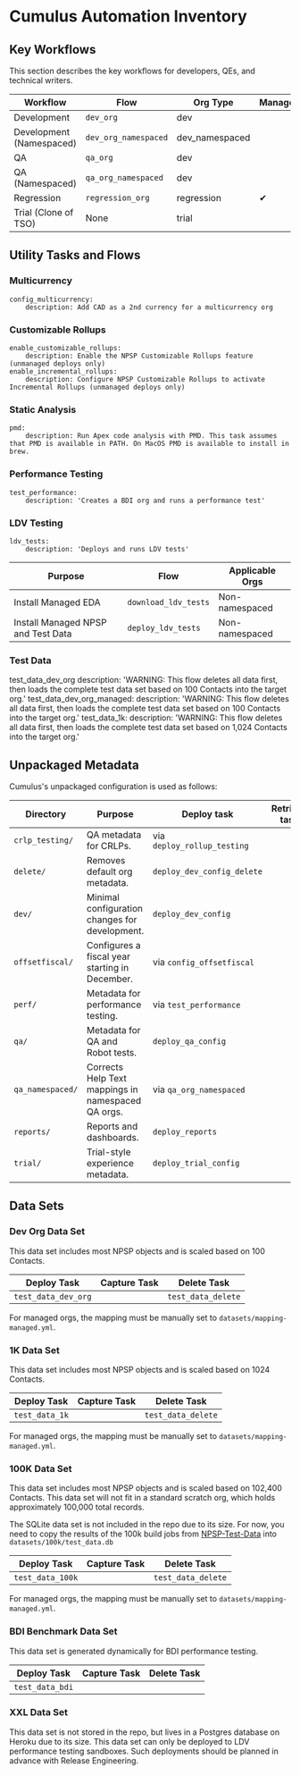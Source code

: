 # Cumulus Automation Inventory

## Key Workflows

This section describes the key workflows for developers, QEs, and technical
writers.

| Workflow                 | Flow                 | Org Type       | Managed | Namespaced |
| ------------------------ | -------------------- | -------------- | ------- | ---------- |
| Development              | `dev_org`            | dev            |         |            |
| Development (Namespaced) | `dev_org_namespaced` | dev_namespaced |         | ✔          |
| QA                       | `qa_org`             | dev            |         |            |
| QA (Namespaced)                      | `qa_org_namespaced`             | dev            |         |            |
| Regression               | `regression_org`     | regression     | ✔       |            |
| Trial (Clone of TSO)     | None                 | trial          |         |            |

## Utility Tasks and Flows

### Multicurrency

    config_multicurrency:
        description: Add CAD as a 2nd currency for a multicurrency org


### Customizable Rollups

    enable_customizable_rollups:
        description: Enable the NPSP Customizable Rollups feature (unmanaged deploys only)
    enable_incremental_rollups:
        description: Configure NPSP Customizable Rollups to activate Incremental Rollups (unmanaged deploys only)


### Static Analysis

    pmd:
        description: Run Apex code analysis with PMD. This task assumes that PMD is available in PATH. On MacOS PMD is available to install in brew.


### Performance Testing

    test_performance:
        description: 'Creates a BDI org and runs a performance test'

### LDV Testing

    ldv_tests:
        description: 'Deploys and runs LDV tests'



| Purpose                            | Flow           | Applicable Orgs |
| ---------------------------------- | -------------- | --------------- |
| Install Managed EDA                | `download_ldv_tests`  | Non-namespaced  |
| Install Managed NPSP and Test Data | `deploy_ldv_tests` | Non-namespaced  |

### Test Data

test_data_dev_org
        description: 'WARNING: This flow deletes all data first, then loads the complete test data set based on 100 Contacts into the target org.'
    test_data_dev_org_managed:
        description: 'WARNING: This flow deletes all data first, then loads the complete test data set based on 100 Contacts into the target org.'
    test_data_1k:
        description: 'WARNING: This flow deletes all data first, then loads the complete test data set based on 1,024 Contacts into the target org.'


## Unpackaged Metadata

Cumulus's unpackaged configuration is used as follows:

| Directory        | Purpose                                            | Deploy task                | Retrieve task |
| ---------------- | -------------------------------------------------- | -------------------------- | ------------- |
| `crlp_testing/`  | QA metadata for CRLPs.                             | via `deploy_rollup_testing`   |               |
| `delete/`        | Removes default org metadata.                      | `deploy_dev_config_delete` |               |
| `dev/`           | Minimal configuration changes for development.     | `deploy_dev_config`        |               |
| `offsetfiscal/`  | Configures a fiscal year starting in December.     | via `config_offsetfiscal`  |               |
| `perf/`          | Metadata for performance testing.                  | via `test_performance`     |               |
| `qa/`            | Metadata for QA and Robot tests.                   | `deploy_qa_config`         |               |
| `qa_namespaced/` | Corrects Help Text mappings in namespaced QA orgs. | via `qa_org_namespaced`    |               |
| `reports/`       | Reports and dashboards.                            | `deploy_reports`           |               |
| `trial/`         | Trial-style experience metadata.                   | `deploy_trial_config`      |               |

## Data Sets

### Dev Org Data Set

This data set includes most NPSP objects and is scaled based on 100 Contacts.

| Deploy Task         | Capture Task | Delete Task        |
| ------------------- | ------------ | ------------------ |
| `test_data_dev_org` |              | `test_data_delete` |

For managed orgs, the mapping must be manually set to `datasets/mapping-managed.yml`.

### 1K Data Set

This data set includes most NPSP objects and is scaled based on 1024 Contacts.

| Deploy Task    | Capture Task | Delete Task        |
| -------------- | ------------ | ------------------ |
| `test_data_1k` |              | `test_data_delete` |

For managed orgs, the mapping must be manually set to `datasets/mapping-managed.yml`.

### 100K Data Set

This data set includes most NPSP objects and is scaled based on 102,400 Contacts. This data set will not fit in a standard scratch org, which holds approximately 100,000 total records.

The SQLite data set is not included in the repo due to its size. For now, you need to copy the results of the 100k build jobs from [NPSP-Test-Data](https://github.com/SalesforceFoundation/NPSP-Test-Data) into `datasets/100k/test_data.db`

| Deploy Task      | Capture Task | Delete Task        |
| ---------------- | ------------ | ------------------ |
| `test_data_100k` |              | `test_data_delete` |

For managed orgs, the mapping must be manually set to `datasets/mapping-managed.yml`.

### BDI Benchmark Data Set

This data set is generated dynamically for BDI performance testing.

| Deploy Task     | Capture Task | Delete Task |
| --------------- | ------------ | ----------- |
| `test_data_bdi` |              |             |

### XXL Data Set

This data set is not stored in the repo, but lives in a Postgres database on Heroku due to its size. This data set can only be deployed to LDV performance testing sandboxes. Such deployments should be planned in advance with Release Engineering.